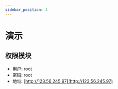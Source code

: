 ```yaml
---
sidebar_position: 4
---
```


# 演示

## 权限模块

- 用户: root
- 密码: root
- 地址: [http://123.56.245.97](http://123.56.245.97)
